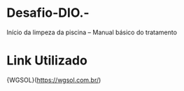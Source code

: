 # Desafio-DIO.-
Início da limpeza da piscina – Manual básico do tratamento
# Link Utilizado
{WGSOL}(https://wgsol.com.br/)
